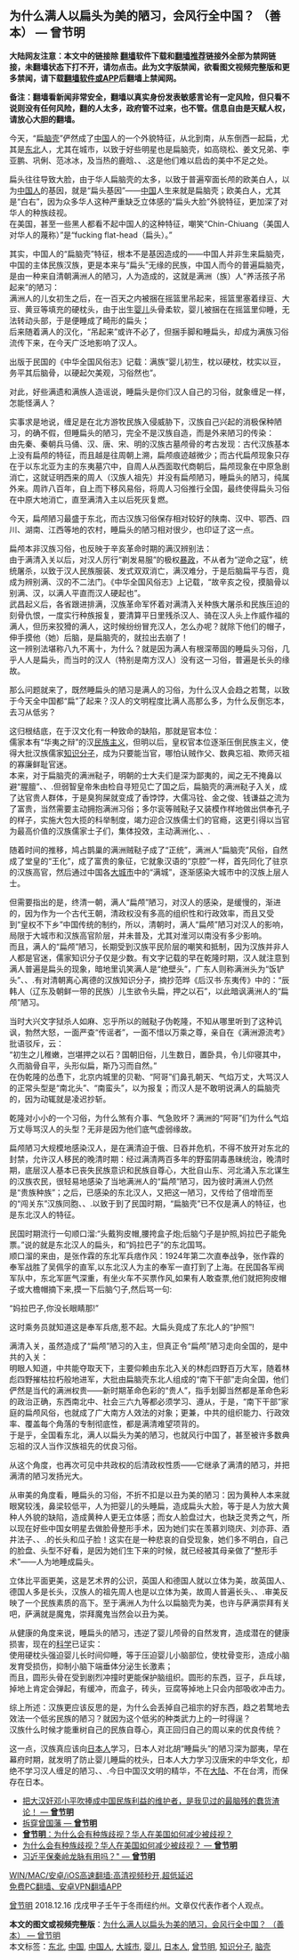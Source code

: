  <h2>为什么满人以扁头为美的陋习，会风行全中国？ （善本） — 曾节明</h2> <p class="notice"><b>大陆网友注意：本文中的链接除 <a href="https://github.com/bannedbook/fanqiang" >翻墙</a>软件下载和<a href="https://github.com/killgcd/justmysocks/blob/master/README.md">翻墙推荐</a>链接外全部为禁网链接，未翻墙状态下打不开，请勿点击。此为文字版禁闻，欲看图文视频完整版和更多禁闻，请下载<a href="https://github.com/bannedbook/fanqiang">翻墙软件或APP</a>后翻墙上禁闻网。</p><p>备注：翻墙看新闻非常安全，翻墙以真实身份发表敏感言论有一定风险，但只看不说则没有任何风险，翻的人太多，政府管不过来，也不管。信息自由是天赋人权，请放心大胆的翻墙。</b></p>  <div class="entry"> <p>今天，“扁<a href="https://www.bannedbook.org/bnews/tag/%E8%84%91%E5%A3%B3/" class="st_tag internal_tag" rel="tag" title="标签 脑壳 下的日志">脑壳</a>”俨然成了<span class='wp_keywordlink_affiliate'><a href="https://www.bannedbook.org/" title="中国" target="_blank">中国</a></span>人的一个外貌特征，从北到南，从东倒西一起扁，尤其是<a href="https://www.bannedbook.org/bnews/tag/%e4%b8%9c%e5%8c%97/" class="st_tag internal_tag" rel="tag" title="标签 东北 下的日志">东北</a>人，尤其在城市，以致于好些明星也是扁脑壳，如高晓松、姜文兄弟、李亚鹏、巩俐、范冰冰，及当热的鹿晗、、.这是他们难以启齿的美中不足之处。</p> <p>扁头往往导致大脸，由于华人扁脑壳的太多，以致于普遍窄面长颅的欧美白人，以为<a href="https://www.bannedbook.org/bnews/tag/%e4%b8%ad%e5%9b%bd%e4%ba%ba/" class="st_tag internal_tag" rel="tag" title="标签 中国人 下的日志">中国人</a>的基因，就是“扁头基因”——<a href="https://www.bannedbook.org/bnews/tag/%E4%B8%AD%E5%9B%BD/" class="st_tag internal_tag" rel="tag" title="标签 中国 下的日志">中国</a>人生来就是扁脑壳；欧美白人，尤其是“白右”，因为众多华人这种严重缺乏立体感的“扁头大脸”外貌特征，更加深了对华人的种族歧视。<br /> 在美国，甚至一些黑人都看不起中国人的这种特征，嘲笑“Chin-Chiuang（美国人对华人的蔑称）”是“fucking flat-head（扁头）。”</p> <p>其实，中国人的“扁脑壳”特征，根本不是基因造成的——中国人并非生来扁脑壳，中国的主体民族汉族，更是本来与“扁头”无缘的民族，中国人而今的普遍扁脑壳，是由一种来自清朝满洲人的陋习，人为造成的，这就是满洲（族）人“养活孩子吊起来”的陋习：<br /> 满洲人的儿女初生之后，在一百天之内被捆在摇篮里吊起来，摇篮里塞着绿豆、大豆、黄豆等填充的硬枕头，由于出生<a href="https://www.bannedbook.org/bnews/tag/%e5%a9%b4%e5%84%bf/" class="st_tag internal_tag" rel="tag" title="标签 婴儿 下的日志">婴儿</a>头骨柔软，婴儿被捆在在摇篮里仰睡，无法转动头部，于是便睡成了畸形的扁头；<br /> 后来随着满人的汉化，“吊起来”或许不必了，但捆手脚和睡扁头，却成为满族习俗流传下来，在今天广泛地影响了汉人。</p> <p>出版于民国的《中华全国风俗志》记载：满族“婴儿初生，枕以硬枕，枕实以豆，务平其后脑骨，以硬起欠美观，习俗然也”。</p> <p>对此，好些满遗和满族人造谣说，睡扁头是你们汉人自己的习俗，就象缠足一样，怎能怪满人？</p> <p>实事求是地说，缠足是在北方游牧民族入侵威胁下，汉族自己兴起的消极保种陋习，的确不假，但睡扁头的陋习，完全不是汉族自造，而是外来陋习的传染：<br /> 由先秦、秦朝兵马俑、汉、唐、宋、明的汉族古墓颅骨的考古发现：古代汉族基本上没有扁颅的特征，而且越是往周朝上溯，扁颅痕迹越微少；而古代扁颅现象只存在于以东北亚为主的东夷墓穴中，自周人从西面取代商朝后，扁颅现象在中原急剧消亡，这就证明西来的周人（汉族人祖先）并没有扁颅陋习，睡扁头的陋习，纯属外来。周祚八百年，自上而下移风易俗，将周人习俗推行全国，最终使得扁头习俗在中原大地消亡，直至满清入主以后死灰复燃。</p>  <p>今天，扁颅陋习最盛于东北，而古汉族习俗保存相对较好的陕南、汉中、鄂西、四川、湖南、江西等地的农村，睡扁头的陋习相对很少，也印证了这一点。</p> <p>扁颅本非汉族习俗，也反映于辛亥革命时期的满汉辨别法：<br /> 由于满清入关以后，对汉人厉行“剃发易服”的极权<span class='wp_keywordlink'><a href="https://www.bannedbook.org/forum11/topic276.html" title="禁片：评中国共产党的暴政" target="_blank">暴政</a></span>，不从者为“逆命之寇”，统统屠杀，以致于汉人民族服装、发式双双消亡，满汉难分，于是后脑扁平与否，竟成为辨别满、汉的不二法门。《中华全国风俗志》上记载，“故辛亥之役，摸脑骨以别满、汉，以满人平直而汉人硬起也”。<br /> 武昌起义后，各省跟进排满，汉族革命军怀着对满清入关种族大屠杀和民族压迫的刻骨仇恨，一度实行种族报复，要清算平日里残杀汉人、骑在汉人头上作威作福的满人，但历来狡猾的满人，这时候纷纷冒充汉人，怎么办呢？就除下他们的帽子，伸手摸他（她）后脑，是扁脑壳的，就拉出去崩了！<br /> 这一辨别法堪称八九不离十，为什么？就是因为满人有根深蒂固的睡扁头习俗，几乎人人是扁头，而当时的汉人（特别是南方汉人）没有这一习俗，普遍是长头的缘故。</p> <p>那么问题就来了，既然睡扁头的陋习是满人的习俗，为什么汉人会趋之若鹜，以致于今天全中国都“扁”了起来？汉人的文明程度比满人高那么多，为什么反倒忘本，去习从低劣？</p> <p>这归根结底，在于汉文化有一种致命的缺陷，那就是官本位：<br /> 儒家本有“华夷之辩”的汉<span class='wp_keywordlink'><a href="https://www.bannedbook.org/forum11/topic333.html" title="禁片：民族主义和三座大山" target="_blank">民族主义</a></span>，但明以后，皇权官本位逐渐压倒民族主义，使得大批汉族儒家<a href="https://www.bannedbook.org/bnews/tag/%e7%9f%a5%e8%af%86%e5%88%86%e5%ad%90/" class="st_tag internal_tag" rel="tag" title="标签 知识分子 下的日志">知识分子</a>，成为只要能当官，哪怕认贼作父、数典忘祖、欺师灭祖的寡廉鲜耻官迷。<br /> 本来，对于扁脑壳的满洲鞑子，明朝的士大夫们是深为鄙夷的，闻之无不掩鼻以避“腥膻”、、.但弱智皇帝朱由检自寻短见亡了国之后，扁脑壳的满洲鞑子入关，成了达官贵人群体，于是臭狗屎就变成了香饽饽，大儒冯铨、金之俊、钱谦益之流为了富贵，当然需要主动拥抱满洲习俗；多尔衮等贼鞑子又装模作样地做出供奉孔子的样子，实施大包大揽的科举制度，竭力迎合汉族儒士们的官瘾，这更引得以当官为最高价值的汉族儒家士子们，集体投效，主动满洲化、、.</p> <p>随着时间的推移，鸠占鹊巢的满洲贼鞑子成了“正统”，满洲人“扁脑壳”风俗，自然成了堂皇的“王化”，成了富贵的象征，它就象汉语的“京腔”一样，首先同化了驻京的汉族高官，然后通过中国各<a href="https://www.bannedbook.org/bnews/tag/%E5%A4%A7%E5%9F%8E%E5%B8%82/" class="st_tag internal_tag" rel="tag" title="标签 大城市 下的日志">大城市</a>中的“满城”，逐渐感染大城市中的汉族上层人士。</p> <p>但需要指出的是，终清一朝，满人“扁颅”陋习，对汉人的感染，是缓慢的，渐进的，因为作为一个古代王朝，清政权没有多高的组织性和行政效率，而且又受到“皇权不下乡”中国传统的制约，所以，清朝时，满人“扁颅”陋习对汉人的影响，局限于大城市和汉族高官阶层，并未普及，尤其对淮河以南没有多少影响。<br /> 而且，满人的“扁颅”陋习，长期受到汉族平民阶层的嘲笑和抵制，因为汉族并非人人都是官迷，儒家知识分子仅是少数。有文字记载的早在乾隆时期，汉人就注意到满人普遍是扁头的现象，暗地里讥笑满人是“绝壁头”，广东人则称满洲头为“饭铲头”、、.有对清朝离心离德的汉族知识分子，摘抄范晔《后汉书·东夷传》中的：“辰韩人（辽东及朝鲜一带的民族）儿生欲令头扁，押之以石”，以此暗讽满洲人的“扁颅”陋习。</p>  <p>当时大兴文字狱杀人如麻、忘乎所以的贼鞑子伪乾隆，不知从哪里听到了这种讥讽，勃然大怒，一面严查“传谣者”，一面不惜以万乘之尊，亲自在《满洲源流考》批语驳斥，云：<br /> “初生之儿稚嫩，岂堪押之以石？国朝旧俗，儿生数日，置卧具，令儿仰寝其中，久而脑骨自平，头形似扁，斯乃习而自然。”<br /> 在伪乾隆的怂恿下，北京内城里的贝勒、“阿哥”们鼻孔朝天、气焰万丈，大骂汉人的正常头型是“南北头”、“南蛮头”，以为报复；而汉人是不敢明说满人的扁脑壳的，因为动辄就是凌迟抄斩。</p> <p>乾隆对小小的一个习俗，为什么煞有介事、气急败坏？满洲的“阿哥”们为什么气焰万丈辱骂汉人的头型？无非是因为他们底气虚弱缘故。</p> <p>扁颅陋习大规模地感染汉人，是在满清迫于俄、日吞并危机，不得不放开对东北的封禁，允许汉人移民的晚清时期：经过满清两百多年的野蛮阴毒愚昧统治，晚清时期，底层汉人基本已丧失民族意识和民族自尊心，大批自山东、河北涌入东北谋生的汉族农民，很轻易地感染了当地满洲人的“扁颅”陋习，因为彼时满洲人仍然是“贵族种族”；之后，已感染的东北汉人，又把这一陋习，又传给了倍增而至的“闯关东”汉族同胞、、.以致于到了民国时期，“扁脑壳”已不仅是满人的特征，也是东北汉人的特征。</p> <p>民国时期流行一句顺口溜:“头戴狗皮帽,腰挎盒子炮;后脑勺子是护照,妈拉巴子能免票。”说的就是东北汉人的扁头，和“妈拉巴子”的东北国骂。<br /> 顺口溜的来由，是张作霖的东北军兵痞作风：1924年第二次直奉战争，张作霖的奉军战胜了吴佩孚的直军,以东北汉人为主的奉军一直打到了上海。在民国各军阀军队中，东北军匪气深重，有坐火车不买票作风,如果有人敢查票,他们就把狗皮帽子或大檐帽摘下来,摸一下后脑勺子,然后骂一句:</p> <p>“妈拉巴子,你没长眼睛那!”</p> <p>这时乘务员就知道这是奉军兵痞,惹不起。大扁头竟成了东北人的“护照”!</p>  <p>满清入关，虽然造成了“扁颅”陋习的入主，但真正令“扁颅”陋习走向全国的，是中共的入关：<br /> 明眼人知道，中共能夺取天下，主要仰赖由东北入关的林彪四野百万大军，随着林彪四野摧枯拉朽般地进军，大批由扁脑壳东北人组成的“南下干部”走向全国，他们俨然是当代的满洲权贵——新时期革命色彩的“贵人”，指手划脚当然都是革命色彩的政治正确，东西南北中、社会三六九等都必须学习、遵从，于是，“南下干部”家庭的扁颅风俗，也就成了广大南方人效法的对象；更兼，中共的组织能力、行政效率、覆盖每个角落的专制彻底性，都是满清难望项背的。<br /> 于是乎，全国看东北，满人以扁头为美的陋习，也就风行中国了，甚至被许多数典忘祖的汉人当作汉族祖先的优良习俗。</p> <p>从这个角度，也再次可见中共政权的后清政权性质——它继承了满清的陋习，并把满清的陋习发扬光大。</p> <p>从审美的角度看，睡扁头的习俗，不折不扣是以丑为美的陋习：因为黄种人本来就眼窝较浅，鼻梁较低平，人为把婴儿的头睡扁，造成扁头大脸，等于是人为放大黄种人外貌的缺陷，造成黄种人更无立体感；而女人脸盘过大，也缺乏灵秀之气，所以现在好些中国女明星去做脸骨整形手术，因为她们实在羡慕刘晓庆、刘亦菲、酒井法子、、.的长头和瓜子脸！这实在是一种悲哀的自受现象，她们多不明白，自己的脸盘、头型不好看，是因为她们生下来的时候，就已经被其母亲做了“整形手术”——人为地睡成扁头。</p> <p>立体比平面更美，这是艺术界的公识，英国人和德国人就以立体为美，故英国人、德国人多是长头，汉族人的祖先周人也是以立体为美，故周人普遍长头、、.审美反映了一个民族素质的高下。至于满洲人为什么以扁脑壳为美，也许与萨满崇拜有关吧，萨满就是魔鬼，崇拜魔鬼当然会以丑为美。</p> <p>从健康的角度来说，睡扁头的陋习，违逆了婴儿颅骨的自然发育，造成潜在的健康损害，现在的<span class='wp_keywordlink'><a href="https://www.bannedbook.org/forum11/topic309.html" title="禁片：“科学”的棍子" target="_blank">科学</a></span>已证实：<br /> 使用硬枕头强迫婴儿长时间仰睡，等于压迫婴儿小脑部位，使枕骨变形，造成小脑发育受损伤，抑制小脑下端垂体分泌生长激素；<br /> 而且，圆形头骨在受到剧烈冲撞时更能保护脑组织。圆形的东西，豆子，乒乓球，掉地上肯定会弹起，有缓冲，而盒子，砖头，豆腐等掉地上只会内部吸收冲击力。</p> <p>综上所述：汉族更应该反思的是，为什么会丢掉自己祖宗的好东西，趋之若鹜地去效法一个低劣民族的陋习？就因为这个低劣的种类武力上的一时得逞？<br /> 汉族什么时候才能重树自己的民族自尊心，真正回归自己的周以来的优良传统？</p>  <p>这一点，汉族真应该向<a href="https://www.bannedbook.org/bnews/tag/%e6%97%a5%e6%9c%ac%e4%ba%ba/" class="st_tag internal_tag" rel="tag" title="标签 日本人 下的日志">日本人</a>学习，日本人对北胡“睡扁头”的陋习深为鄙夷，早在幕府时期，就发明了防止婴儿睡扁的枕头，日本人大力学习汉唐宋的中华文化，却绝不学习汉人缠足的陋习、、.今日中国汉文明的精华，不在<span class='wp_keywordlink_affiliate'><a href="https://www.bannedbook.org/" title="大陆" target="_blank">大陆</a></span>、不在台湾，而保存在日本。</p> <ul class='op-related-articles' title='相关阅读'> <li><a href='https://www.bannedbook.org/bnews/comments/20210404/1519365.html' target='_blank'>把大汉奸邓小平吹捧成中国民族利益的维护者，是我见过的最脑残的蠢货渣论！ — <b>曾节明</b></a></li> <li><a href='https://www.bannedbook.org/bnews/comments/20210331/1516389.html' target='_blank'>拆穿曾国藩 — <b>曾节明</b></a></li> <li><a href='https://www.bannedbook.org/bnews/comments/20210331/1516240.html' target='_blank'><b>曾节明</b>：为什么会有种族歧视？华人在美国如何减少被歧视？</a></li> <li><a href='https://www.bannedbook.org/bnews/comments/20210330/1515654.html' target='_blank'>为什么会有种族歧视？华人在美国如何减少被歧视？ — <b>曾节明</b></a></li> <li><a href='https://www.bannedbook.org/bnews/comments/20210329/1515187.html' target='_blank'>习近平保秦岭龙脉有用吗？&quot; — <b>曾节明</b></a></li> </ul> <p class="texttj"> <a href="https://github.com/bannedbook/fanqiang/wiki/V2ray%E6%9C%BA%E5%9C%BA" target="_blank">WIN/MAC/安卓/iOS高速翻墙:高清视频秒开,超低延迟</a><br/> <a href="https://github.com/bannedbook/fanqiang/wiki/%E7%A6%81%E9%97%BB%E7%BD%91%E5%AE%89%E5%8D%93%E7%BF%BB%E5%A2%99%E6%96%B0%E9%97%BBAPP" target="_blank">免费PC翻墙、安卓VPN翻墙APP</a></p><p><a href="https://www.bannedbook.org/bnews/tag/%e6%9b%be%e8%8a%82%e6%98%8e/" class="st_tag internal_tag" rel="tag" title="标签 曾节明 下的日志">曾节明</a> 2018.12.16 戊戌甲子壬午于冬雨纽约州。文章仅代表作者个人观点。</p><a name='sharetosocial'></a>       <div><b>本文的图文或视频完整版</b>：<a href='https://www.bannedbook.org/bnews/comments/20210404/1519403.html'>为什么满人以扁头为美的陋习，会风行全中国？ （善本） — 曾节明</a></div>  </div><!--END ENTRY--> <div class="postfooter"> <div>本文标签：<a href="https://www.bannedbook.org/bnews/tag/%e4%b8%9c%e5%8c%97/" rel="tag">东北</a>, <a href="https://www.bannedbook.org/bnews/tag/%E4%B8%AD%E5%9B%BD/" rel="tag">中国</a>, <a href="https://www.bannedbook.org/bnews/tag/%e4%b8%ad%e5%9b%bd%e4%ba%ba/" rel="tag">中国人</a>, <a href="https://www.bannedbook.org/bnews/tag/%E5%A4%A7%E5%9F%8E%E5%B8%82/" rel="tag">大城市</a>, <a href="https://www.bannedbook.org/bnews/tag/%e5%a9%b4%e5%84%bf/" rel="tag">婴儿</a>, <a href="https://www.bannedbook.org/bnews/tag/%e6%97%a5%e6%9c%ac%e4%ba%ba/" rel="tag">日本人</a>, <a href="https://www.bannedbook.org/bnews/tag/%e6%9b%be%e8%8a%82%e6%98%8e/" rel="tag">曾节明</a>, <a href="https://www.bannedbook.org/bnews/tag/%e7%9f%a5%e8%af%86%e5%88%86%e5%ad%90/" rel="tag">知识分子</a>, <a href="https://www.bannedbook.org/bnews/tag/%E8%84%91%E5%A3%B3/" rel="tag">脑壳</a></div>  </div><!--END POSTFOOTER--> 